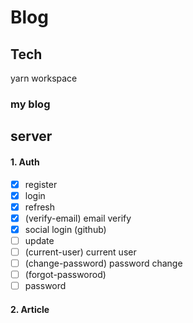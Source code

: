 # Blog

## Tech

yarn workspace

### my blog

## server

#### 1. Auth

- [x] register
- [x] login
- [x] refresh
- [x] (verify-email) email verify
- [x] social login (github)
- [ ] update
- [ ] (current-user) current user
- [ ] (change-password) password change
- [ ] (forgot-passworod)
- [ ] password

#### 2. Article
